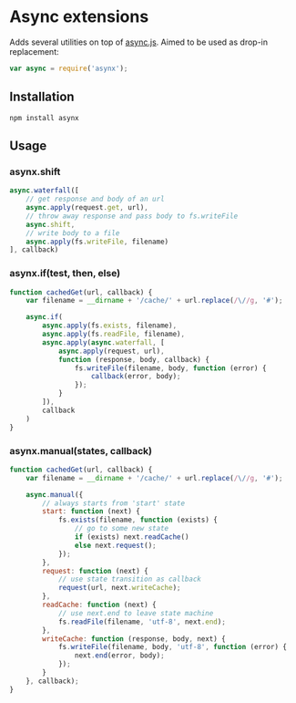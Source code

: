 # Async extensions

Adds several utilities on top of [async.js](https://github.com/caolan/async). Aimed to be used as drop-in replacement:

```js
var async = require('asynx');
```


## Installation

```
npm install asynx
```


## Usage

### asynx.shift

```js
async.waterfall([
    // get response and body of an url
    async.apply(request.get, url),
    // throw away response and pass body to fs.writeFile
    async.shift,
    // write body to a file
    async.apply(fs.writeFile, filename)
], callback)
```


### asynx.if(test, then, else)

```js
function cachedGet(url, callback) {
    var filename = __dirname + '/cache/' + url.replace(/\//g, '#');

    async.if(
        async.apply(fs.exists, filename),
        async.apply(fs.readFile, filename),
        async.apply(async.waterfall, [
            async.apply(request, url),
            function (response, body, callback) {
                fs.writeFile(filename, body, function (error) {
                    callback(error, body);
                });
            }
        ]),
        callback
    )
}
```


### asynx.manual(states, callback)

```js
function cachedGet(url, callback) {
    var filename = __dirname + '/cache/' + url.replace(/\//g, '#');

    async.manual({
        // always starts from 'start' state
        start: function (next) {
            fs.exists(filename, function (exists) {
                // go to some new state
                if (exists) next.readCache()
                else next.request();
            });
        },
        request: function (next) {
            // use state transition as callback
            request(url, next.writeCache);
        },
        readCache: function (next) {
            // use next.end to leave state machine
            fs.readFile(filename, 'utf-8', next.end);
        },
        writeCache: function (response, body, next) {
            fs.writeFile(filename, body, 'utf-8', function (error) {
                next.end(error, body);
            });
        }
    }, callback);
}
```
